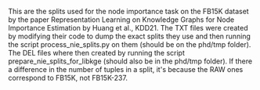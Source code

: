 This are the splits used for the node importance task on the FB15K dataset by
the paper Representation Learning on Knowledge Graphs for Node Importance 
Estimation by Huang et al., KDD21.
The TXT files were created by modifying their code to dump the exact splits they
use and then running the script process_nie_splits.py on them (should be on the
phd/tmp folder).
The DEL files where then created by running the script 
prepare_nie_splits_for_libkge (should also be in the phd/tmp folder).
If there a difference in the number of tuples in a split, it's because the RAW
ones correspond to FB15K, not FB15K-237.
